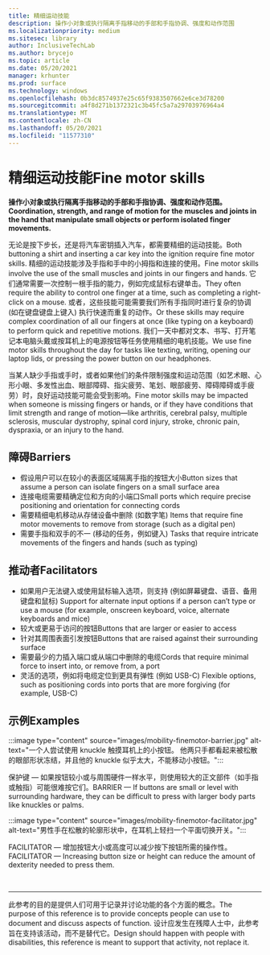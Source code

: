 ```yaml
---
title: 精细运动技能
description: 操作小对象或执行隔离手指移动的手部和手指协调、强度和动作范围
ms.localizationpriority: medium
ms.sitesec: library
author: InclusiveTechLab
ms.author: brycejo
ms.topic: article
ms.date: 05/20/2021
manager: krhunter
ms.prod: surface
ms.technology: windows
ms.openlocfilehash: 0b3dc8574937e25c65f9383507662e6ce3d78200
ms.sourcegitcommit: a4f8d271b1372321c3b45fc5a7a29703976964a4
ms.translationtype: MT
ms.contentlocale: zh-CN
ms.lasthandoff: 05/20/2021
ms.locfileid: "11577310"
---
```

# <a name="fine-motor-skills"></a><span data-ttu-id="043b5-103">精细运动技能</span><span class="sxs-lookup"><span data-stu-id="043b5-103">Fine motor skills</span></span>

**<span data-ttu-id="043b5-104">操作小对象或执行隔离手指移动的手部和手指协调、强度和动作范围。</span><span class="sxs-lookup"><span data-stu-id="043b5-104">Coordination, strength, and range of motion for the muscles and joints in the hand that manipulate small objects or perform isolated finger movements.</span></span>**

<span data-ttu-id="043b5-105">无论是按下步长，还是将汽车密钥插入汽车，都需要精细的运动技能。</span><span class="sxs-lookup"><span data-stu-id="043b5-105">Both buttoning a shirt and inserting a car key into the ignition require fine motor skills.</span></span> <span data-ttu-id="043b5-106">精细的运动技能涉及手指和手中的小拇指和连接的使用。</span><span class="sxs-lookup"><span data-stu-id="043b5-106">Fine motor skills involve the use of the small muscles and joints in our fingers and hands.</span></span> <span data-ttu-id="043b5-107">它们通常需要一次控制一根手指的能力，例如完成鼠标右键单击。</span><span class="sxs-lookup"><span data-stu-id="043b5-107">They often require the ability to control one finger at a time, such as completing a right-click on a mouse.</span></span> <span data-ttu-id="043b5-108">或者，这些技能可能需要我们所有手指同时进行复杂的协调 (如在键盘键盘上键入) 执行快速而重复的动作。</span><span class="sxs-lookup"><span data-stu-id="043b5-108">Or these skills may require complex coordination of all our fingers at once (like typing on a keyboard) to perform quick and repetitive motions.</span></span> <span data-ttu-id="043b5-109">我们一天中都对文本、书写、打开笔记本电脑头戴或按耳机上的电源按钮等任务使用精细的电机技能。</span><span class="sxs-lookup"><span data-stu-id="043b5-109">We use fine motor skills throughout the day for tasks like texting, writing, opening our laptop lids, or pressing the power button on our headphones.</span></span>

<span data-ttu-id="043b5-110">当某人缺少手指或手时，或者如果他们的条件限制强度和运动范围（如艺术眼、心形小眼、多发性出血、眼部障碍、指尖疲劳、笔划、眼部疲劳、障碍障碍或手疲劳）时，良好运动技能可能会受到影响。</span><span class="sxs-lookup"><span data-stu-id="043b5-110">Fine motor skills may be impacted when someone is missing fingers or hands, or if they have conditions that limit strength and range of motion—like arthritis, cerebral palsy, multiple sclerosis, muscular dystrophy, spinal cord injury, stroke, chronic pain, dyspraxia, or an injury to the hand.</span></span>

## <a name="barriers"></a><span data-ttu-id="043b5-111">障碍</span><span class="sxs-lookup"><span data-stu-id="043b5-111">Barriers</span></span>

* <span data-ttu-id="043b5-112">假设用户可以在较小的表面区域隔离手指的按钮大小</span><span class="sxs-lookup"><span data-stu-id="043b5-112">Button sizes that assume a person can isolate fingers on a small surface area</span></span>
* <span data-ttu-id="043b5-113">连接电缆需要精确定位和方向的小端口</span><span class="sxs-lookup"><span data-stu-id="043b5-113">Small ports which require precise positioning and orientation for connecting cords</span></span>
* <span data-ttu-id="043b5-114">需要精细电机移动从存储设备中删除 (如数字笔) </span><span class="sxs-lookup"><span data-stu-id="043b5-114">Items that require fine motor movements to remove from storage (such as a digital pen)</span></span>
* <span data-ttu-id="043b5-115">需要手指和双手的不一 (移动的任务，例如键入) </span><span class="sxs-lookup"><span data-stu-id="043b5-115">Tasks that require intricate movements of the fingers and hands (such as typing)</span></span>

## <a name="facilitators"></a><span data-ttu-id="043b5-116">推动者</span><span class="sxs-lookup"><span data-stu-id="043b5-116">Facilitators</span></span>

* <span data-ttu-id="043b5-117">如果用户无法键入或使用鼠标输入选项，则支持 (例如屏幕键盘、语音、备用键盘和鼠标) </span><span class="sxs-lookup"><span data-stu-id="043b5-117">Support for alternate input options if a person can’t type or use a mouse (for example, onscreen keyboard, voice, alternate keyboards and mice)</span></span>
* <span data-ttu-id="043b5-118">较大或更易于访问的按钮</span><span class="sxs-lookup"><span data-stu-id="043b5-118">Buttons that are larger or easier to access</span></span>
* <span data-ttu-id="043b5-119">针对其周围表面引发按钮</span><span class="sxs-lookup"><span data-stu-id="043b5-119">Buttons that are raised against their surrounding surface</span></span>
* <span data-ttu-id="043b5-120">需要最少的力插入端口或从端口中删除的电缆</span><span class="sxs-lookup"><span data-stu-id="043b5-120">Cords that require minimal force to insert into, or remove from, a port</span></span>
* <span data-ttu-id="043b5-121">灵活的选项，例如将电缆定位到更具有弹性 (例如 USB-C) </span><span class="sxs-lookup"><span data-stu-id="043b5-121">Flexible options, such as positioning cords into ports that are more forgiving (for example, USB-C)</span></span>


## <a name="examples"></a><span data-ttu-id="043b5-122">示例</span><span class="sxs-lookup"><span data-stu-id="043b5-122">Examples</span></span>

:::image type="content" source="images/mobility-finemotor-barrier.jpg" alt-text="一个人尝试使用 knuckle 触摸耳机上的小按钮。 他两只手都看起来被松散的眼部形状冻结，并且他的 knuckle 似乎太大，不能移动小按钮。":::

<span data-ttu-id="043b5-125">保护键 — 如果按钮较小或与周围硬件一样水平，则使用较大的正文部件（如手指或触指）可能很难按它们。</span><span class="sxs-lookup"><span data-stu-id="043b5-125">BARRIER — If buttons are small or level with surrounding hardware, they can be difficult to press with larger body parts like knuckles or palms.</span></span> 

:::image type="content" source="images/mobility-finemotor-facilitator.jpg" alt-text="男性手在松散的轮廓形状中，在耳机上轻扫一个平面切换开关。":::

<span data-ttu-id="043b5-127">FACILITATOR — 增加按钮大小或高度可以减少按下按钮所需的操作性。</span><span class="sxs-lookup"><span data-stu-id="043b5-127">FACILITATOR — Increasing button size or height can reduce the amount of dexterity needed to press them.</span></span> 

&nbsp;

[comment]: # (Footer 语句)
___
<span data-ttu-id="043b5-129">此参考的目的是提供人们可用于记录并讨论功能的各个方面的概念。</span><span class="sxs-lookup"><span data-stu-id="043b5-129">The purpose of this reference is to provide concepts people can use to document and discuss aspects of function.</span></span> <span data-ttu-id="043b5-130">设计应发生在残障人士中，此参考旨在支持该活动，而不是替代它。</span><span class="sxs-lookup"><span data-stu-id="043b5-130">Design should happen with people with disabilities, this reference is meant to support that activity, not replace it.</span></span> 
